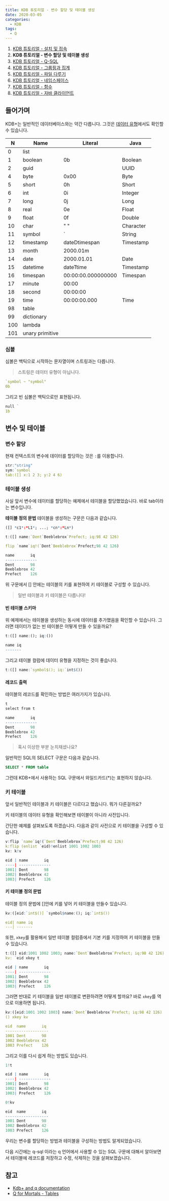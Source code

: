```yaml
---
title: KDB 튜토리얼 - 변수 할당 및 테이블 생성
date: 2020-03-05
categories:
  - KDB
tags:
  - Q
---
```


1. [KDB 튜토리얼 - 설치 및 접속](../install-and-connection)
2. **KDB 튜토리얼 - 변수 할당 및 테이블 생성**
3. [KDB 튜토리얼 - Q-SQL](../q-sql)
4. [KDB 튜토리얼 - 그룹핑과 집계](../grouping-and-aggregation)
5. [KDB 튜토리얼 - 파일 다루기](../file)
6. [KDB 튜토리얼 - 네임스페이스](../namespace)
7. [KDB 튜토리얼 - 함수](../function)
8. [KDB 튜토리얼 - 자바 클라이언트](../java-client)

## 들어가며
KDB+는 일반적인 데이터베이스와는 약간 다릅니다. 그것은 [데이터 유형](https://code.kx.com/q/basics/datatypes/)에서도 확인할 수 있습니다.

|N|Name|Literal|Java|
|---|---|---|---|
|0|list|||
|1|boolean|0b|Boolean|
|2|guid||UUID|
|4|byte|0x00|Byte|
|5|short|0h|Short|
|6|int|0i|Integer|
|7|long|0j|Long|
|8|real|0e|Float|
|9|float|0f|Double|
|10|char|" "|Character|
|11|symbol|`|String|
|12|timestamp|dateDtimespan|Timestamp|
|13|month|2000.01m||
|14|date|2000.01.01|Date|
|15|datetime|dateTtime|Timestamp|
|16|timespan|00:00:00.000000000|Timespan|
|17|minute|00:00||
|18|second|00:00:00||
|19|time|00:00:00.000|Time|
|98|table|||
|99|dictionary|||
|100|lambda|||
|101|unary primitive|||

### 심볼
심볼은 백틱으로 시작하는 문자열이며 스트링과는 다릅니다.
> 스트링은 데이터 유형이 아닙니다.
```q
`symbol ~ "symbol"
0b
```
그리고 빈 심볼은 백틱으로만 표현됩니다.
```q
null `
1b
```

## 변수 및 테이블

### 변수 할당
현재 컨텍스트의 변수에 데이터를 할당하는 것은 `:`를 이용합니다.

```q
str:"string"
sym:`symbol
tab:([] x:1 2 3; y:2 4 6)
```

### 테이블 생성
사실 앞서 변수에 데이터를 할당하는 예제에서 테이블을 할당했었습니다. 바로 tab이라는 변수입니다.

**테이블 정의 문법**
테이블을 생성하는 구문은 다음과 같습니다.
```q
([] *c1*:*L1*; ...; *cn*:*Ln*)

t:([] name:`Dent`Beeblebrox`Prefect; iq:98 42 126)

flip `name`iq!(`Dent`Beeblebrox`Prefect;98 42 126)

name       iq
--------------
Dent       98
Beeblebrox 42
Prefect    126
```

위 구문에서 [] 안에는 테이블의 키를 표현하여 키 테이블로 구성할 수 있습니다.

> 일반 테이블과 키 테이블은 다릅니다!

#### 빈 테이블 스키마
위 예제에서는 테이블을 생성하는 동시에 데이터를 추가했음을 확인할 수 있습니다. 그러면 데이터가 없는 빈 테이블은 어떻게 만들 수 있을까요?

```q
t:([] name:(); iq:())

name iq
-------
```

그리고 테이블 컬럼에 데이터 유형을 지정하는 것이 좋습니다.

```q
t:([] name:`symbol$(); iq:`int$())
```

#### 레코드 출력
테이블의 레코드를 확인하는 방법은 여러가지가 있습니다.

```q
t
select from t

name       iq
--------------
Dent       98
Beeblebrox 42
Prefect    126
```

> 혹시 이상한 부분 눈치채셨나요?

일반적인 SQL의 SELECT 구문은 다음과 같습니다.

```sql
SELECT * FROM table
```

그런데 KDB+에서 사용하는 SQL 구문에서 와일드카드(*)는 표현하지 않습니다.

### 키 테이블
앞서 일반적인 테이블과 키 테이블은 다르다고 했습니다. 뭐가 다른걸까요?

키 테이블의 데이터 유형을 확인해보면 테이블이 아니라 사전입니다.

간단한 예제를 살펴보도록 하겠습니다. 다음과 같이 사전으로 키 테이블을 구성할 수 있습니다.
```q
v:flip `name`iq!(`Dent`Beeblebrox`Prefect;98 42 126)
k:flip (enlist `eid)!enlist 1001 1002 1003
kv: k!v

eid | name       iq
----| --------------
1001| Dent       98
1002| Beeblebrox 42
1003| Prefect    126
```

#### 키 테이블 정의 문법
테이블 정의 문법에 []안에 키를 넣어 키 테이블을 만들수 있습니다.
```q
kv:([eid:`int$()] `symbol$name:(); iq:`int$())

eid| name iq
---| -------
```

또한, `xkey`를 활용해서 일반 테이블 컬럼중에서 기본 키를 지정하여 키 테이블을 만들 수 있습니다.

```q
t:([] eid:1001 1002 1003; name:`Dent`Beeblebrox`Prefect; iq:98 42 126)
kv: `eid xkey t

eid | name       iq
----| --------------
1001| Dent       98
1002| Beeblebrox 42
1003| Prefect    126
```

그러면 반대로 키 테이블을 일반 테이블로 변환하려면 어떻게 할까요? 바로 `xkey`를 역으로 이용하면 됩니다.

```q
kv:([eid:1001 1002 1003] name:`Dent`Beeblebrox`Prefect; iq:98 42 126)
() xkey kv

eid  name       iq
-------------------
1001 Dent       98
1002 Beeblebrox 42
1003 Prefect    126
```

그리고 이를 다시 쉽게 하는 방법도 있습니다.

```q
1!t

eid | name       iq
----| --------------
1001| Dent       98
1002| Beeblebrox 42
1003| Prefect    126

0!kv

eid  name       iq
-------------------
1001 Dent       98
1002 Beeblebrox 42
1003 Prefect    126
```

우리는 변수를 할당하는 방법과 테이블을 구성하는 방법도 알게되었습니다.

다음 시간에는 q-sql 이라는 q 언어에서 사용할 수 있는 SQL 구문에 대해서 알아보면서 테이블에 레코드를 저장하고 수정, 삭제하는 것을 살펴보겠습니다.


## 참고

- [Kdb+ and q documentation]()
- [Q for Mortals - Tables](https://code.kx.com/q4m3/8_Tables/)
